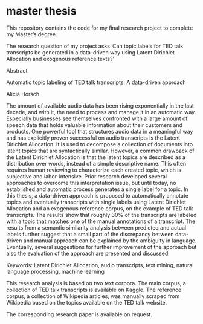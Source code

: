 # master thesis

This repository contains the code for my final research project to complete my Master’s degree. 

The research question of my project asks ’Can topic labels for TED talk transcripts be generated in a data-driven way using Latent Dirichlet Allocation and exogenous reference texts?'

Abstract

Automatic topic labeling of TED talk transcripts: A data-driven approach

Alicia Horsch

The amount of available audio data has been rising exponentially in the last decade, and with it, the need to process and manage it in an automatic way. Especially businesses see themselves confronted with a large amount of speech data that holds valuable information about their customers and products. One powerful tool that structures audio data in a meaningful way and has explicitly proven successful on audio transcripts is the Latent Dirichlet Allocation. It is used to decompose a collection of documents into latent topics that are syntactically similar. However, a common drawback of the Latent Dirichlet Allocation is that the latent topics are described as a distribution over words, instead of a simple descriptive name. This often requires human reviewing to characterize each created topic, which is subjective and labor-intensive. Prior research developed several approaches to overcome this interpretation issue, but until today, no established and automatic process generates a single label for a topic. In this thesis, a data-driven approach is proposed to automatically annotate topics and eventually transcripts with single labels using Latent Dirichlet Allocation and an exogenous reference corpus, on the example of TED talk transcripts. The results show that roughly 30% of the transcripts are labeled with a topic that matches one of the manual annotations of a transcript. The results from a semantic similarity analysis between predicted and actual labels further suggest that a small part of the discrepancy between data-driven and manual approach can be explained by the ambiguity in language. Eventually, several suggestions for further improvement of the approach but also the evaluation of the approach are presented and discussed.

Keywords: Latent Dirichlet Allocation, audio transcripts, text mining, natural language processing, machine learning

This research analysis is based on two text corpora. The main corpus, a collection of TED talk transcripts is available on Kaggle. The reference corpus, a collection of Wikipedia articles, was manually scraped from Wikipedia based on the topics available on the TED talk website. 

The corresponding research paper is available on request.
